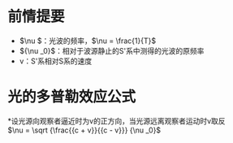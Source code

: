 # 前情提要 #
- <div>
	$\nu $：光波的频率，$\nu  = \frac{1}{T}$
	</div>
- <div>
	${\nu _0}$：相对于波源静止的S'系中测得的光波的原频率
	</div>
- v：S'系相对S系的速度
# 光的多普勒效应公式 #
<div>
*设光源向观察者逼近时为v的正方向，当光源远离观察者运动时v取反
<br>
$\nu  = \sqrt {\frac{{c + v}}{{c - v}}} {\nu _0}$
</div>
